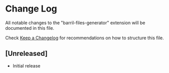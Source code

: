 # Change Log

All notable changes to the "barril-files-generator" extension will be documented in this file.

Check [Keep a Changelog](http://keepachangelog.com/) for recommendations on how to structure this file.

## [Unreleased]

- Initial release